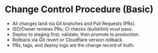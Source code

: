 # Change Control Procedure (Basic)
- All changes land via Git branches and Pull Requests (PRs).
- ISO/Owner reviews PRs; CI checks (build/lint) must pass.
- Deploy to staging first, validate, then promote to production.
- Rollback via Git revert or Cloudflare version rollback.
- PRs, tags, and deploy logs are the change record of truth.
